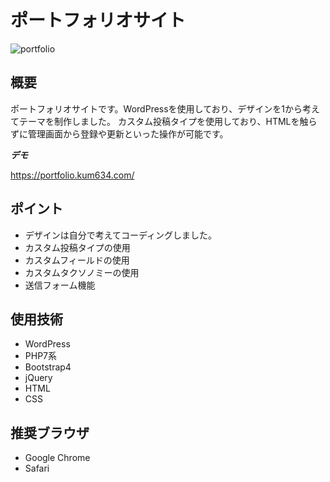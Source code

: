 # ポートフォリオサイト

![portfolio](https://user-images.githubusercontent.com/90099500/215114981-aca0ee23-0342-4530-8a81-971e7dee1cde.png)

## 概要

ポートフォリオサイトです。WordPressを使用しており、デザインを1から考えてテーマを制作しました。
カスタム投稿タイプを使用しており、HTMLを触らずに管理画面から登録や更新といった操作が可能です。


***デモ***

https://portfolio.kum634.com/


## ポイント

- デザインは自分で考えてコーディングしました。
- カスタム投稿タイプの使用
- カスタムフィールドの使用
- カスタムタクソノミーの使用
- 送信フォーム機能

## 使用技術

- WordPress
- PHP7系
- Bootstrap4
- jQuery
- HTML
- CSS



## 推奨ブラウザ

- Google Chrome
- Safari

